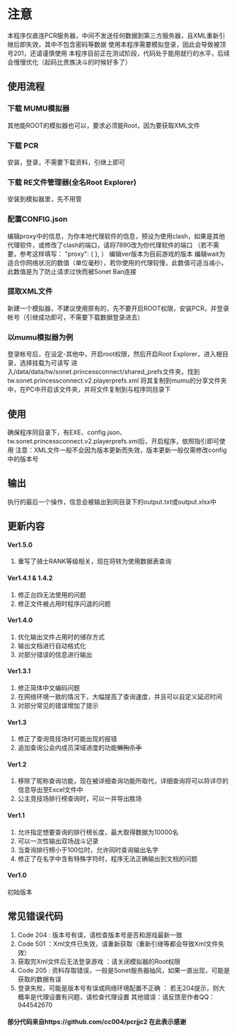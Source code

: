 # 注意
本程序仅直连PCR服务器，中间不发送任何数据到第三方服务器，且XML重新引继后即失效，其中不包含密码等数据
使用本程序需要模拟登录，因此会导致被顶号201，还请谨慎使用
本程序目前正在测试阶段，代码处于能用就行的水平，后续会慢慢优化（起码比贵族决斗的时候好多了）
## 使用流程
### 下载 MUMU模拟器
其他能ROOT的模拟器也可以，要求必须能Root，因为要获取XML文件

### 下载 PCR
安装，登录，不需要下载资料，引继上即可

### 下载 RE文件管理器(全名Root Explorer)
安装到模拟器里，先不用管

### 配置CONFIG.json
编辑proxy中的信息，为你本地代理软件的信息，预设为使用clash，如果是其他代理软件，或修改了clash的端口，请将7890改为你代理软件的端口
（若不需要，参考这样填写：
"proxy": {
 },
）
编辑ver版本为目前游戏的版本
编辑wait为适合你网络状况的数值（单位毫秒），若你使用的代理较慢，此数值可适当减小，此数值是为了防止请求过快而被Sonet Ban连接

### 提取XML文件
新建一个模拟器，不建议使用原有的，先不要开启ROOT权限，安装PCR，并登录帐号（引继成功即可，不需要下载数据登录进去）
### 以mumu模拟器为例
登录帐号后，在设定-其他中，开启root权限，然后开启Root Explorer，进入根目录，选择挂载为可读写
进入/data/data/tw/sonet.princessconnect/shared_prefs文件夹，找到tw.sonet.princessconnect.v2.playerprefs.xml
将其复制到mumu的分享文件夹中，在PC中开启该文件夹，并将文件复制到与程序同目录下

## 使用
确保程序同目录下，有​​EXE、config.json、tw.sonet.princessconnect.v2.playerprefs.xml后，开启程序，依照指引即可使用
注意：XML文件一般不会因为版本更新而失效，版本更新一般仅需修改config中的版本号

## 输出
执行的最后一个操作，信息会被输出到同目录下的output.txt或output.xlsx中

## 更新内容
#### Ver1.5.0
1. 重写了骑士RANK等级相关，现在将转为使用数据表查询
#### Ver1.4.1 & 1.4.2
1. 修正台四无法使用的问题
2. 修正文件被占用时程序闪退的问题
#### Ver1.4.0
1. 优化输出文件占用时的储存方式
2. 输出文档进行自动格式化
3. 对部分错误的信息进行输出
#### Ver1.3.1
1. 修正简体中文编码问题
2. 在网络环境一致的情况下，大幅提高了查询速度，并且可以自定义延迟时间
3. 对部分常见的错误增加了提示
#### Ver1.3
1. 修正了查询竞技场时可能出现的报错
2. 追加查询公会内成员深域进度的功能~~懒狗杀手~~
#### Ver1.2
1. 移除了昵称查询功能，现在被详细查询功能所取代，详细查询将可以将详尽的信息导出至Excel文件中
2. 公主竞技场排行榜查询时，可以一并导出胜场
#### Ver1.1
1. 允许指定想要查询的排行榜长度，最大取得数据为10000名
2. 可以一次性输出双场战斗记录
3. 当查询排行榜小于100位时，允许同时查询输出名字
4. 修正了在名字中含有特殊字符时，程序无法正确输出到文档的问题
#### Ver1.0
初始版本

## 常见错误代码
1. Code 204 : 版本号有误，请检查版本号是否和游戏最新一致
2. Code 501 ：Xml文件已失效，请重新获取（重新引继等都会导致Xml文件失效）
3. 获取完Xml文件后无法登录游戏 ：请关闭模拟器的Root权限
4. Code 205 : 资料存取错误，一般是Sonet服务器抽风，如果一直出现，可能是获取的数据有误
5. 登录失败，可能是版本号有误或网络环境配置不正确 ： 若无204提示，则大概率是代理设置有问题，请检查代理设置
其他错误：请反馈至作者QQ：944542670

#### 部分代码来自https://github.com/cc004/pcrjjc2 在此表示感谢


